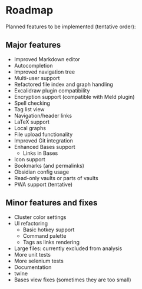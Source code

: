 # Roadmap

Planned features to be implemented (tentative order):

## Major features
- Improved Markdown editor
- Autocompletion
- Improved navigation tree  
- Multi-user support
- Refactored file index and graph handling
- Excalidraw plugin compatibility
- Encryption support (compatible with Meld plugin)
- Spell checking 
- Tag list view  
- Navigation/header links
- LaTeX support  
- Local graphs
- File upload functionality
- Improved Git integration  
- Enhanced Bases support  
  - Links in Bases
- Icon support  
- Bookmarks (and permalinks)
- Obsidian config usage   
- Read-only vaults or parts of vaults  
- PWA support (tentative)  

## Minor features and fixes
- Cluster color settings  
- UI refactoring  
  - Basic hotkey support  
  - Command palette  
  - Tags as links rendering
- Large files: currently excluded from analysis
- More unit tests
- More selenium tests
- Documentation
- twine
- Bases view fixes (sometimes they are too small)
